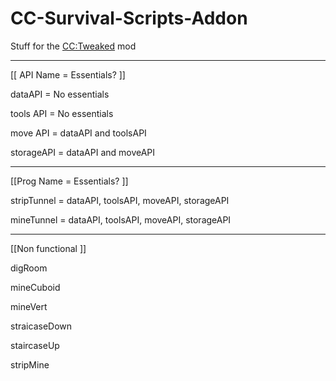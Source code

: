 # CC-Survival-Scripts-Addon

Stuff for the [CC:Tweaked](https://www.curseforge.com/minecraft/mc-mods/cc-tweaked) mod

---------------

[[ API Name = Essentials? ]]

dataAPI = No essentials

tools API = No essentials

move API = dataAPI and toolsAPI

storageAPI = dataAPI and moveAPI

---------------

[[Prog Name = Essentials?  ]]

stripTunnel = dataAPI, toolsAPI, moveAPI, storageAPI

mineTunnel = dataAPI, toolsAPI, moveAPI, storageAPI

---------------

[[Non functional ]]

digRoom

mineCuboid

mineVert

straicaseDown

staircaseUp

stripMine
